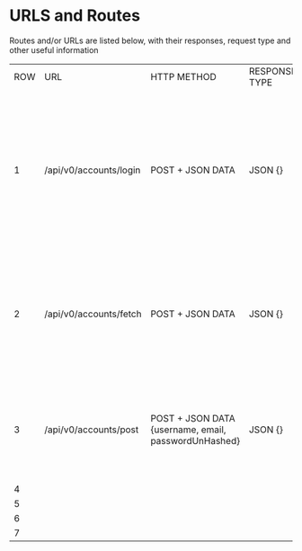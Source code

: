 URLS and Routes
=

Routes and/or URLs are listed below, with their responses, request type and other useful information
<table>
<tr><td>ROW</td><td>URL</td><td>HTTP METHOD</td><td>RESPONSE TYPE</td><td>RESPONSE DATA</td><td>OTHER</td></tr>
<tr><td>1</td><td>/api/v0/accounts/login</td><td>POST + JSON DATA</td><td>JSON {}</td><td>{ account: Account, LoginStatus: boolean }</td><td>This url sets a cookie on response as to if you are logged in or not, resets any old cookies, lasts for a set time, TBD</td></tr>
<tr><td>2</td><td>/api/v0/accounts/fetch</td><td>POST + JSON DATA</td><td>JSON {}</td><td>{ account: PublicAccount }</td><td>Responds with an account object which <strong>excludes password and email and other personal data</strong></td></tr>
<tr><td>3</td><td>/api/v0/accounts/post</td><td>POST + JSON DATA {username, email, passwordUnHashed}</td><td>JSON {}</td><td>{ validity: boolean, LoginStatus: boolean }</td><td>This url also sets a cookie on response which denotes your login status</td></tr>
<tr><td>4</td><td></td><td></td><td></td><td></td><td></td></tr>
<tr><td>5</td><td></td><td></td><td></td><td></td><td></td></tr>
<tr><td>6</td><td></td><td></td><td></td><td></td><td></td></tr>
<tr><td>7</td><td></td><td></td><td></td><td></td><td></td></tr>
</table>
